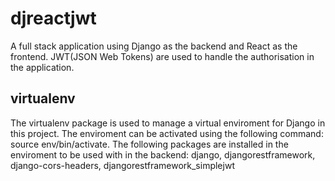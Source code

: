 # djreactjwt
A full stack application using Django as the backend and React as the frontend. JWT(JSON Web Tokens) are used to handle the authorisation in the application. 

## virtualenv
The virtualenv package is used to manage a virtual enviroment for Django in this project. The enviroment can be activated using the following command: source env/bin/activate. The following packages are installed in the enviroment to be used with in the backend: django, djangorestframework, django-cors-headers, djangorestframework_simplejwt
